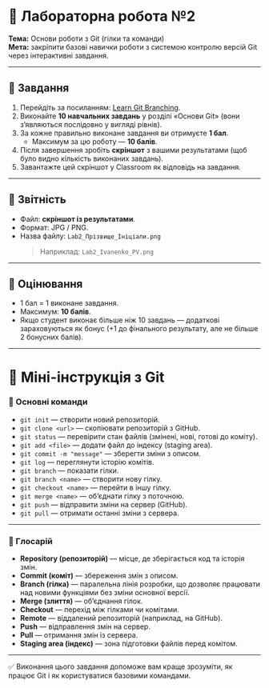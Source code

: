 # 🧪 Лабораторна робота №2  
**Тема:** Основи роботи з Git (гілки та команди)  
**Мета:** закріпити базові навички роботи з системою контролю версій Git через інтерактивні завдання.  

---

## 📌 Завдання  
1. Перейдіть за посиланням: [Learn Git Branching](https://learngitbranching.js.org/?locale=uk).  
2. Виконайте **10 навчальних завдань** у розділі «Основи Git» (вони з’являються послідовно у вигляді рівнів).  
3. За кожне правильно виконане завдання ви отримуєте **1 бал**.  
   - Максимум за цю роботу — **10 балів**.  
4. Після завершення зробіть **скріншот** з вашими результатами (щоб було видно кількість виконаних завдань).  
5. Завантажте цей скріншот у Classroom як відповідь на завдання.  

---

## 📝 Звітність  
- Файл: **скріншот із результатами**.  
- Формат: JPG / PNG.  
- Назва файлу: `Lab2_Прізвище_Ініціали.png`  
  > Наприклад: `Lab2_Ivanenko_PV.png`

---

## 💯 Оцінювання  
- 1 бал = 1 виконане завдання.  
- Максимум: **10 балів**.  
- Якщо студент виконає більше ніж 10 завдань — додаткові зараховуються як бонус (+1 до фінального результату, але не більше 2 бонусних балів).  

---

# 📖 Міні-інструкція з Git  

### 🔑 Основні команди
- `git init` — створити новий репозиторій.  
- `git clone <url>` — скопіювати репозиторій з GitHub.  
- `git status` — перевірити стан файлів (змінені, нові, готові до коміту).  
- `git add <file>` — додати файл до індексу (staging area).  
- `git commit -m "message"` — зберегти зміни з описом.  
- `git log` — переглянути історію комітів.  
- `git branch` — показати гілки.  
- `git branch <name>` — створити нову гілку.  
- `git checkout <name>` — перейти в іншу гілку.  
- `git merge <name>` — об’єднати гілку з поточною.  
- `git push` — відправити зміни на сервер (GitHub).  
- `git pull` — отримати останні зміни з сервера.  

---

### 📘 Глосарій
- **Repository (репозиторій)** — місце, де зберігається код та історія змін.  
- **Commit (коміт)** — збереження змін з описом.  
- **Branch (гілка)** — паралельна лінія розробки, що дозволяє працювати над новими функціями без зміни основної версії.  
- **Merge (злиття)** — об’єднання гілок.  
- **Checkout** — перехід між гілками чи комітами.  
- **Remote** — віддалений репозиторій (наприклад, на GitHub).  
- **Push** — відправлення змін на сервер.  
- **Pull** — отримання змін із сервера.  
- **Staging area (індекс)** — зона підготовки файлів перед комітом.  

---

✅ Виконання цього завдання допоможе вам краще зрозуміти, як працює Git і як користуватися базовими командами.
